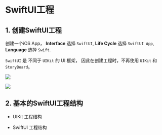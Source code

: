 # SwiftUI工程

## 1. 创建SwiftUI工程

创建一个iOS App， **Interface** 选择 `SwiftUI`, **Life Cycle** 选择 `SwiftUI App`, **Language** 选择 `Swift`.


`SwiftUI` 是 不同于 `UIKit` 的 UI 框架， 因此在创建工程时，不再使用 `UIKit` 和 `StoryBoard`。


![](https://gitee.com/existorlive/exist-or-live-pic/raw/master/%E6%88%AA%E5%B1%8F2020-12-23%20%E4%B8%8B%E5%8D%8812.27.11.png)

![](https://gitee.com/existorlive/exist-or-live-pic/raw/master/%E6%88%AA%E5%B1%8F2020-12-23%20%E4%B8%8B%E5%8D%8812.27.33.png)


## 2. 基本的SwiftUI工程结构

- UIKit 工程结构


- SwiftUI 工程结构